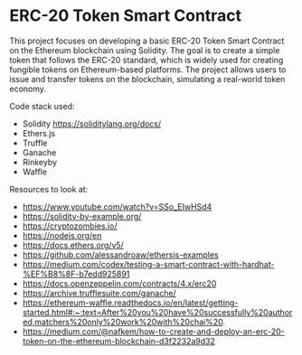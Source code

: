 # ERC-20 Token Smart Contract
This project focuses on developing a basic ERC-20 Token Smart Contract on the Ethereum blockchain using Solidity. The goal is to create a simple token that follows the ERC-20 standard, which is widely used for creating fungible tokens on Ethereum-based platforms. The project allows users to issue and transfer tokens on the blockchain, simulating a real-world token economy.

Code stack used: 
* Solidity https://soliditylang.org/docs/
* Ethers.js
* Truffle
* Ganache
* Rinkeyby
* Waffle

Resources to look at: 
* https://www.youtube.com/watch?v=SSo_EIwHSd4
* https://solidity-by-example.org/
* https://cryptozombies.io/
* https://nodejs.org/en
* https://docs.ethers.org/v5/
* https://github.com/alessandroaw/ethersjs-examples
* https://medium.com/codex/testing-a-smart-contract-with-hardhat-%EF%B8%8F-b7edd925891
* https://docs.openzeppelin.com/contracts/4.x/erc20
* https://archive.trufflesuite.com/ganache/
* https://ethereum-waffle.readthedocs.io/en/latest/getting-started.html#:~:text=After%20you%20have%20successfully%20authored,matchers%20only%20work%20with%20chai%20.
* https://medium.com/@nafkem/how-to-create-and-deploy-an-erc-20-token-on-the-ethereum-blockchain-d3f2232a9d32
